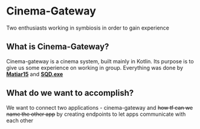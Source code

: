 # Cinema-Gateway
Two enthusiasts working in symbiosis in order to gain experience
## What is Cinema-Gateway?
Cinema-gateway is a cinema system, built mainly in Kotlin. Its purpose is to give us some experience on working in group.
Everything was done by [**Matiar15**](https://github.com/Matiar15) and [**SQD.exe**](https://github.com/SQDexe) 
## What do we want to accomplish?
We want to connect two applications - cinema-gateway and ~~how tf can we name the other app~~ by creating endpoints to let apps communicate with each other